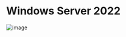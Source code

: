 <h1>Windows Server 2022</h1>

![image](https://github.com/user-attachments/assets/b7f81f7a-8bee-4979-a735-dd2a8ee2650e)

